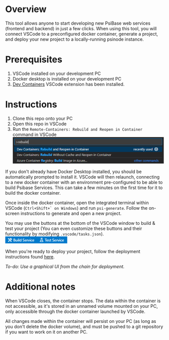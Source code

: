 # Overview

This tool allows anyone to start developing new PsiBase web services (frontend and backend) in just a few clicks. When using this tool, you will connect VSCode to a preconfigured docker container, generate a project, and deploy your new project to a locally-running psinode instance.

# Prerequisites

1. VSCode installed on your development PC
2. Docker desktop is installed on your development PC
3. [Dev Containers](https://marketplace.visualstudio.com/items?itemName=ms-vscode-remote.remote-containers) VSCode extension has been installed.

# Instructions

1. Clone this repo onto your PC
2. Open this repo in VSCode
3. Run the `Remote-Containers: Rebuild and Reopen in Container` command in VSCode
![](/res/rebuild_reopen.png)

If you don't already have Docker Desktop installed, you should be automatically prompted to install it. VSCode will then relaunch, connecting to a new docker container with an environment pre-configured to be able to build Psibase Services. This can take a few minutes on the first time for it to build the docker container.

Once inside the docker container, open the integrated terminal within VSCode (```Ctrl+Shift+` on Windows```) and run `psi-generate`. Follow the on-screen instructions to generate and open a new project.

You may use the buttons at the bottom of the VSCode window to build & test your project (You can even customize these buttons and their functionality by modifying `.vscode/tasks.json`).
![](/res/build_test.png)

When you're ready to deploy your project, follow the deployment instructions found [here](https://doc-sys.psibase.io/cpp-service/basic/index.html#deploying-the-service).

*To-do: Use a graphical UI from the chain for deployment.*

# Additional notes

When VSCode closes, the container stops. The data within the container is not accessible, as it's stored in an unnamed volume mounted on your PC, only accessible through the docker container launched by VSCode.

All changes made within the container will persist on your PC (as long as you don't delete the docker volume), and must be pushed to a git repository if you want to work on it on another PC.
